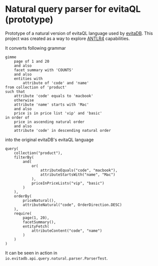 # Natural query parser for evitaQL (prototype)

Prototype of a natural version of evitaQL language used by [evitaDB](https://evitadb.io). 
This project was created as a way to explore [ANTLR4](https://www.antlr.org) capabilities.

It converts following grammar

```
gimme
	page of 1 and 20
	and also
	facet summary with 'COUNTS'
	and also
	entities with
		attribute of 'code' and 'name'
from collection of 'product'
such that
	attribute 'code' equals to 'macbook'
	otherwise
	attribute 'name' starts with 'Mac'
	and also
	price is in price list 'vip' and 'basic'
in order of
	price in ascending natural order
	and also
	attribute 'code' in descending natural order
```

into the original evitaDB's evitaQL language

```
query(
    collection("product"),
    filterBy(
        and(
            or(
                attributeEquals("code", "macbook"),
                attributeStartsWith("name", "Mac")
            ),
            priceInPriceLists("vip", "basic")
        )
    ),
    orderBy(
        priceNatural(),
        attributeNatural("code", OrderDirection.DESC)
    ),
    require(
        page(1, 20),
        facetSummary(),
        entityFetch(
            attributeContent("code", "name")
        )
    )
)
```

It can be seen in action in `io.evitadb.api.query.natural.parser.ParserTest`.